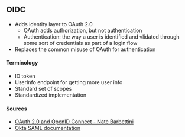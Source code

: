 ## OIDC 

- Adds identity layer to OAuth 2.0
    - OAuth adds authorization, but not authentication 
    - Authentication: the way a user is identified and vlidated through some sort of credentials as part of a login flow
- Replaces the common misuse of OAuth for authentication 

#### Terminology 
- ID token 
- UserInfo endpoint for getting more user info
- Standard set of scopes 
- Standardized implementation


#### Sources 
- [OAuth 2.0 and OpenID Connect - Nate Barbettini](https://www.youtube.com/watch?v=996OiexHze0)
- [Okta SAML documentation](https://www.okta.com/integrate/documentation/saml/)